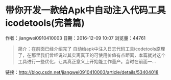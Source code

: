 # 带你开发一款给Apk中自动注入代码工具icodetools(完善篇)
作者：jiangwei0910410003
日期：2016-12-09 10:07
浏览量：44761
> 简介：在前面已经介绍完了 自动给apk中注入日志代码工具icodetools原理了，在那里我们曾经说过其实离真正的可使用价值有点距离，本篇就对这个工具进行一些优化，让其真正意义上开始能工作量产。当时在前面一...

 链接：http://blog.csdn.net/jiangwei0910410003/article/details/53404018
